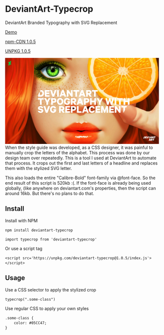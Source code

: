 # DeviantArt-Typecrop

DeviantArt Branded Typography with SVG Replacement

[Demo](https://deviantart-typecrop.web.app/)

[npm-CDN 1.0.5](https://npm-cdn.herokuapp.com/deviantart-typecrop@1.0.6/index.js)

[UNPKG 1.0.5](https://unpkg.com/deviantart-typecrop@1.0.6/index.js)

<img style='pointer-events: none' src='https://raw.githubusercontent.com/marioluevanos/DeviantArt-TypeCrop-Demo/master/preview.jpg'/>
When the style guide was developed, as a CSS designer, it was painful to manually crop the letters of the alphabet. This process was done by our design team over repeatedly. This is a tool I used at DeviantArt to automate that process.  It crops out the first and last letters of a headline and replaces them with the stylized SVG letter.  


This also loads the entire "Calibre-Bold" font-family via @font-face. So the end result of this script is 520kb :(. If the font-face is already being used globally, (like anywhere on deviantart.com's properties, then the script can around 16kb. But there's no plans to do that.


## Install
Install with NPM
```
npm install deviantart-typecrop
```
```
import typecrop from 'deviantart-typecrop'
```


Or use a script tag
```
<script src='https://unpkg.com/deviantart-typecrop@1.0.5/index.js'></script>
```

## Usage
Use a CSS selector to apply the stylized crop
```
typecrop(".some-class")
```
Use regular CSS to apply your own styles
```
.some-class {
    color: #05CC47;
}
```